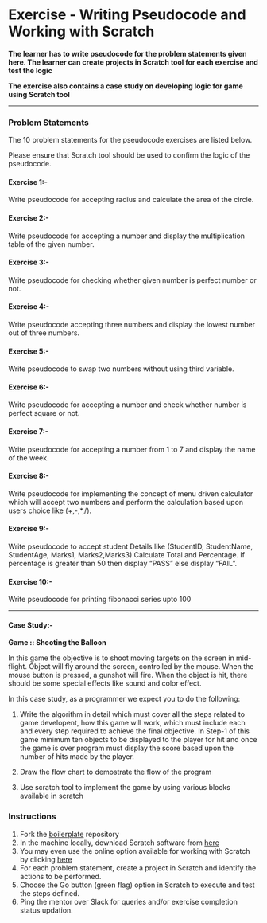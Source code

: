 # Exercise - Writing Pseudocode and Working with Scratch

**The learner has to write pseudocode for the problem statements given here. The learner can create projects in Scratch tool for each exercise and test the logic**

**The exercise also contains a case study on developing logic for game using Scratch tool** 

---

### Problem Statements

The 10 problem statements for the pseudocode exercises are listed below.

Please ensure that Scratch tool should be used to confirm the logic of the pseudocode.

#### Exercise 1:-
Write pseudocode for accepting radius and calculate the area of the circle.

#### Exercise 2:-
Write pseudocode for accepting a number and display the multiplication table of the given number.

#### Exercise 3:-
Write pseudocode for checking whether given number is perfect number or not.

#### Exercise 4:-
Write pseudocode accepting three numbers and display the lowest number out of three numbers.

#### Exercise 5:-
Write pseudocode to swap two numbers without using third variable.

#### Exercise 6:-
Write pseudocode for accepting a number and check whether number is perfect square or not.

#### Exercise 7:-
Write pseudocode for accepting a number from 1 to 7 and display the name of the week.

#### Exercise 8:-
Write pseudocode for implementing the concept of menu driven calculator which will accept two numbers and perform the calculation based upon users choice like
(+,-,*,/).

#### Exercise 9:-
Write pseudocode to accept student Details like (StudentID, StudentName, StudentAge, Marks1, Marks2,Marks3) Calculate Total and Percentage. If percentage is
greater than 50 then display “PASS” else display “FAIL”.

#### Exercise 10:-
Write pseudocode for printing fibonacci series upto 100

---

#### Case Study:- 
**Game :: Shooting the Balloon**

In this game the objective is to shoot moving targets on the screen in mid-flight. Object will fly around the screen, controlled by the mouse. When the mouse button is pressed, a gunshot will fire. When the object is hit, there should be some special effects like sound and color effect. 

In this case study, as a programmer we expect you to do the following:

1. Write the algorithm in detail which must cover all the steps related to game developent, how this game will work, which must include each and every step required to achieve the final objective. In Step-1 of this game minimum ten objects to be displayed to the player for hit and once the game is over program must display the score based upon the number of hits made by the player.

2. Draw the flow chart to demostrate the flow of the program

3. Use scratch tool to implement the game by using various blocks available in scratch


### Instructions

1. Fork the [boilerplate](https://gitlab-cgi.stackroute.in/stack_problem_solving_techniques_boilerplates/pseudocode_exercise) repository
2. In the machine locally, download Scratch software from [here](https://scratch.mit.edu/download)
3. You may even use the online option available for working with Scratch by clicking [here](https://scratch.mit.edu/projects/editor/?tutorial=getStarted)
4. For each problem statement, create a project in Scratch and identify the actions to be performed.
5. Choose the Go button (green flag) option in Scratch to execute and test the steps defined.
6. Ping the mentor over Slack for queries and/or exercise completion status updation.